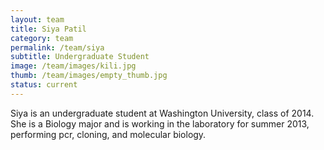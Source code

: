 ```yaml
---
layout: team
title: Siya Patil
category: team
permalink: /team/siya
subtitle: Undergraduate Student
image: /team/images/kili.jpg
thumb: /team/images/empty_thumb.jpg
status: current
---
```


Siya is an undergraduate student at Washington University, class of 2014. She is a Biology major and is working in the laboratory for summer 2013, performing pcr, cloning, and molecular biology.